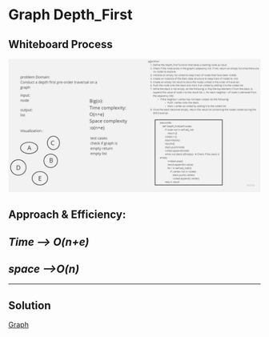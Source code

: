# Graph Depth_First

## Whiteboard Process

![Class 38](./GDF.jpg)


## Approach & Efficiency:
***Time --> O(n+e)*** 
---

***space -->O(n)*** 
---

---

## Solution

[Graph](./graph.py)